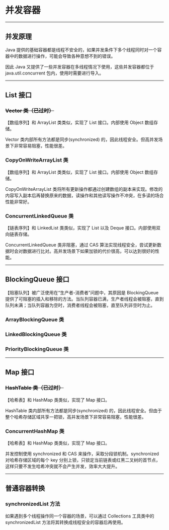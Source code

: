 # 并发容器

---

## 并发原理

Java 提供的基础容器都是线程不安全的，如果并发条件下多个线程同时对一个容器中的数据进行操作，可能会导致各种意想不到的错误。

因此 Java 又提供了一些并发容器在多线程情况下使用，这些并发容器都位于 java.util.concurrent 包内，使用时需要进行导入。

---


## List 接口

### ~~Vector 类（已过时）~~

【数组序列】和 ArrayList 类类似，实现了 List 接口。内部使用 Object 数组存储。

Vector 类内部所有方法都是同步(synchronized) 的，因此线程安全。但高并发场景下非常容易阻塞，性能很差。

### CopyOnWriteArrayList 类

【数组序列】和 ArrayList 类类似，实现了 List 接口。内部使用 Object 数组存储。

CopyOnWriteArrayList 类将所有更新操作都通过创建数组的副本来实现。修改的内容写入副本后再替换原来的数据，读操作和其他读写操作不冲突，在多读的场合性能非常好。

### ConcurrentLinkedQueue 类

【链表序列】和 LinkedList 类类似，实现了 List 以及 Deque 接口。内部使用双向链表存储。

ConcurrentLinkedQueue 类非阻塞，通过 CAS 算法实现线程安全，尝试更新数据时会对数据进行比对。高并发场景下如果加锁的代价很高，可以达到很好的性能。

---

## BlockingQueue 接口

【阻塞队列】被广泛使用在“生产者-消费者”问题中，其原因是 BlockingQueue 提供了可阻塞的插入和移除的方法。当队列容器已满，生产者线程会被阻塞，直到队列未满；当队列容器为空时，消费者线程会被阻塞，直至队列非空时为止。

### ArrayBlockingQueue 类


### LinkedBlockingQueue 类 


### PriorityBlockingQueue 类


---

## Map 接口

### ~~HashTable 类（已过时）~~

【哈希表】和 HashMap 类类似，实现了 Map 接口。 

HashTable 类内部所有方法都是同步(synchronized) 的，因此线程安全。但由于整个哈希存储区域共享一把锁，高并发场景下非常容易阻塞，性能很差。

### ConcurrentHashMap 类

【哈希表】和 HashMap 类类似，实现了 Map 接口。 

并发控制使用 synchronized 和 CAS 来操作，采取分段锁机制。synchronized 对哈希存储区域的每个 key 分别上锁，只锁定当前链表或红黑二叉树的首节点，这样只要不发生哈希冲突就不会产生并发，效率大大提升。

---

## 普通容器转换

### synchronizedList 方法

如果遇到多个线程操作同一个容器的场景，可以通过 Collections 工具类中的 synchronizedList 方法将其转换成线程安全的容器后再使用。

